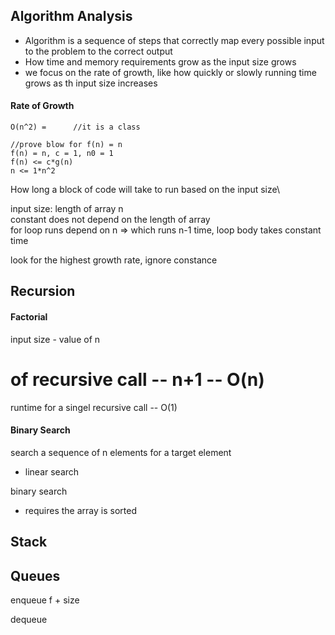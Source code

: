 ## Algorithm Analysis
- Algorithm is a sequence of steps that correctly map every possible input to the problem to the correct output
- How time and memory requirements grow as the input size grows
- we focus on the rate of growth, like how quickly or slowly running time grows as th input size increases

#### Rate of Growth
```
O(n^2) =      //it is a class

//prove blow for f(n) = n
f(n) = n, c = 1, n0 = 1
f(n) <= c*g(n)
n <= 1*n^2
```

How long a block of code will take to run based on the input size\

input size: length of array n\
constant does not depend on the length of array\
for loop runs depend on n => which runs n-1 time, loop body takes constant time

look for the highest growth rate, ignore constance


## Recursion
#### Factorial
input size - value of n
# of recursive call -- n+1 -- O(n)
runtime for a singel recursive call -- O(1)


#### Binary Search
search a sequence of n elements for a target element
- linear search

binary search
- requires the array is sorted


## Stack

## Queues
enqueue
f + size

dequeue
